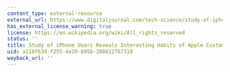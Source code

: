 ```yaml
---
content_type: external-resource
external_url: https://www.digitaljournal.com/tech-science/study-of-iphone-users-reveals-interesting-habits-of-apple-customers/article/252602
has_external_license_warning: true
license: https://en.wikipedia.org/wiki/All_rights_reserved
status: ''
title: Study of iPhone Users Reveals Interesting Habits of Apple Customers
uid: a118f63d-f255-4e20-895b-288812767319
wayback_url: ''
---
```

